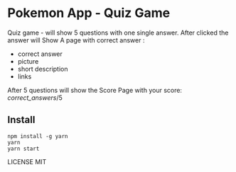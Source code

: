 # Pokemon App - Quiz Game

Quiz game -  will show 5 questions with one single answer. After clicked the answer will Show 
A page with correct answer :
- correct answer
- picture
- short description
- links

After 5 questions will show the Score Page with your score:   *correct_answers*/5

## Install
```
npm install -g yarn
yarn
yarn start
```

LICENSE
MIT
